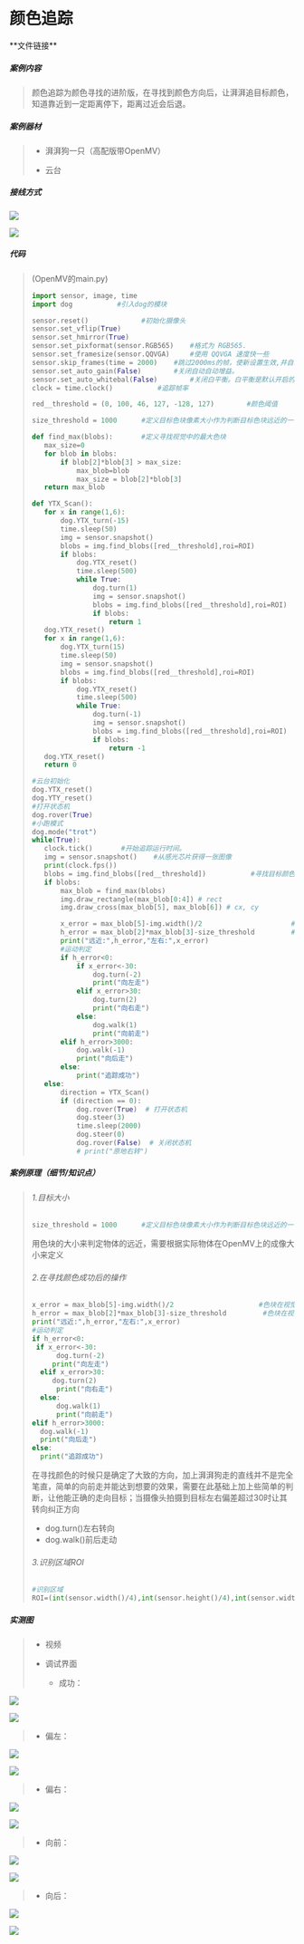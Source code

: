 

# 颜色追踪

\*\*文件链接**

##### 案例内容

>​	颜色追踪为颜色寻找的进阶版，在寻找到颜色方向后，让湃湃追目标颜色，知道靠近到一定距离停下，距离过近会后退。

##### 案例器材

>* 湃湃狗一只（高配版带OpenMV）
>
>* 云台
>

##### 接线方式

![](/pic/ch5/5.2.6/1.png) 

![](/pic/ch5/5.2.3/2.png) 

##### 代码

>(OpenMV的main.py)
>
>```python
>import sensor, image, time
>import dog			  #引入dog的模块
>
>sensor.reset()				#初始化摄像头
>sensor.set_vflip(True)
>sensor.set_hmirror(True)
>sensor.set_pixformat(sensor.RGB565) 	#格式为 RGB565.
>sensor.set_framesize(sensor.QQVGA) 	#使用 QQVGA 速度快一些
>sensor.skip_frames(time = 2000) 	#跳过2000ms的帧，使新设置生效,并自动调节白平衡
>sensor.set_auto_gain(False) 		#关闭自动自动增益。
>sensor.set_auto_whitebal(False)		#关闭白平衡。白平衡是默认开启的，在颜色识别中，一定要关闭白平衡。
>clock = time.clock() 			#追踪帧率
>
>red__threshold = (0, 100, 46, 127, -128, 127)        #颜色阈值
>
>size_threshold = 1000		#定义目标色块像素大小作为判断目标色块远近的一个标准
>
>def find_max(blobs):		#定义寻找视觉中的最大色块
>    max_size=0
>    for blob in blobs:
>        if blob[2]*blob[3] > max_size:
>            max_blob=blob
>            max_size = blob[2]*blob[3]
>    return max_blob
>
>def YTX_Scan():
>    for x in range(1,6):
>        dog.YTX_turn(-15)
>        time.sleep(50)
>        img = sensor.snapshot()
>        blobs = img.find_blobs([red__threshold],roi=ROI)
>        if blobs:
>            dog.YTX_reset()
>            time.sleep(500)
>            while True:
>                dog.turn(1)
>                img = sensor.snapshot()
>                blobs = img.find_blobs([red__threshold],roi=ROI)
>                if blobs:
>                    return 1
>    dog.YTX_reset()
>    for x in range(1,6):
>        dog.YTX_turn(15)
>        time.sleep(50)
>        img = sensor.snapshot()
>        blobs = img.find_blobs([red__threshold],roi=ROI)
>        if blobs:
>            dog.YTX_reset()
>            time.sleep(500)
>            while True:
>                dog.turn(-1)
>                img = sensor.snapshot()
>                blobs = img.find_blobs([red__threshold],roi=ROI)
>                if blobs:
>                    return -1
>    dog.YTX_reset()
>    return 0
>
>#云台初始化
>dog.YTX_reset()
>dog.YTY_reset()
>#打开状态机
>dog.rover(True)
>#小跑模式
>dog.mode("trot")
>while(True):
>    clock.tick() 		#开始追踪运行时间。
>    img = sensor.snapshot() 	#从感光芯片获得一张图像
>    print(clock.fps())
>    blobs = img.find_blobs([red__threshold])           #寻找目标颜色色块，返回目标色块对象
>    if blobs:
>        max_blob = find_max(blobs)
>        img.draw_rectangle(max_blob[0:4]) # rect
>        img.draw_cross(max_blob[5], max_blob[6]) # cx, cy
>
>        x_error = max_blob[5]-img.width()/2        		      #色块在视觉中的偏移（若x_error<0,则色块偏左）
>        h_error = max_blob[2]*max_blob[3]-size_threshold         #色块在视觉中的远近（若h_error<0,则色块偏远）
>        print("远近:",h_error,"左右:",x_error)
>        #运动判定
>        if h_error<0:
>            if x_error<-30:
>                dog.turn(-2)
>                print("向左走")
>            elif x_error>30:
>                dog.turn(2)
>                print("向右走")
>            else:
>                dog.walk(1)
>                print("向前走")
>        elif h_error>3000:
>            dog.walk(-1)
>            print("向后走")
>        else:
>            print("追踪成功")
>    else:
>        direction = YTX_Scan()
>        if (direction == 0):
>            dog.rover(True)  # 打开状态机
>            dog.steer(3)
>            time.sleep(2000)
>            dog.steer(0)
>            dog.rover(False)  # 关闭状态机
>            # print("原地右转")
>```
>

##### 案例原理（细节/知识点）

>###### 1.目标大小
>
>   ```python
> size_threshold = 1000      #定义目标色块像素大小作为判断目标色块远近的一个标准
>   ```
> 
> ​	用色块的大小来判定物体的远近，需要根据实际物体在OpenMV上的成像大小来定义
> 
> ###### 2.在寻找颜色成功后的操作
> 
> 
>   ```python
> x_error = max_blob[5]-img.width()/2                     #色块在视觉中的偏移（若x_error<0,则色块偏左）
>h_error = max_blob[2]*max_blob[3]-size_threshold         #色块在视觉中的远近（若h_error<0,则色块偏远）
> print("远近:",h_error,"左右:",x_error)
>#运动判定
>if h_error<0:
>    if x_error<-30:
>         dog.turn(-2)
>        print("向左走")
>     elif x_error>30:
>        dog.turn(2)
>         print("向右走")
>     else:
>         dog.walk(1)
>         print("向前走")
> elif h_error>3000:
>     dog.walk(-1)
>     print("向后走")
> else:
>     print("追踪成功")
>   ```
> 
>​	 在寻找颜色的时候只是确定了大致的方向，加上湃湃狗走的直线并不是完全笔直，简单的向前走并能达到想要的效果，需要在此基础上加上些简单的判断，让他能正确的走向目标；当摄像头拍摄到目标左右偏差超过30时让其转向纠正方向
> 
>- dog.turn()左右转向
> - dog.walk()前后走动
>
> ###### 3.识别区域ROI
>
>  ```python
>#识别区域
> ROI=(int(sensor.width()/4),int(sensor.height()/4),int(sensor.width()/2),int(sensor.height()/2))
>  ```
> 

##### 实测图

>- 视频
>
>- 调试界面
>
>   - 成功：
>   

![](/pic/ch5/5.2.3/3.png) 

![](/pic/ch5/5.2.3/4.png) 

>   - 偏左：
>   

![](/pic/ch5/5.2.3/5.png) 

![](/pic/ch5/5.2.3/6.png) 

>   - 偏右：
>   

![](/pic/ch5/5.2.3/7.png) 

![](/pic/ch5/5.2.3/8.png) 

>   - 向前：
>   

![](/pic/ch5/5.2.3/9.png) 

![](/pic/ch5/5.2.3/10.png) 

>   - 向后：
>   

![](/pic/ch5/5.2.3/11.png) 

![](/pic/ch5/5.2.3/12.png) 
